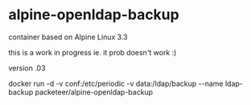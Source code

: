 # alpine-openldap-backup
 container based on Alpine Linux 3.3

this is a work in progress ie. it prob doesn't work :)

version .03

docker run -d -v conf:/etc/periodic -v data:/ldap/backup --name ldap-backup packeteer/alpine-openldap-backup
